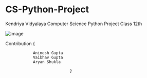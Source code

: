 # CS-Python-Project

Kendriya Vidyalaya Computer Science Python Project Class 12th


![image](https://user-images.githubusercontent.com/121752044/218144833-96111b15-9a52-444f-adcf-da652ebcf9cb.png)


Contribution {  

                Animesh Gupta
                Vaibhav Gupta
                Aryan Shukla
              
                                }
